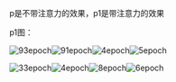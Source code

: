 p是不带注意力的效果，p1是带注意力的效果

p1图：

![93epoch](G:\6\AI_code\cv\gan大全\sb2cy\p1_with_atten\93epoch.jpg)![91epoch](G:\6\AI_code\cv\gan大全\sb2cy\p1_with_atten\91epoch.jpg)![4epoch](G:\6\AI_code\cv\gan大全\sb2cy\p1_with_atten\4epoch.jpg)![5epoch](G:\6\AI_code\cv\gan大全\sb2cy\p1_with_atten\5epoch.jpg)



![33epoch](G:\6\AI_code\cv\gan大全\sb2cy\p1_with_atten\33epoch.jpg)![4epoch](G:\6\AI_code\cv\gan大全\sb2cy\p1_with_atten\4epoch.jpg)![8epoch](G:\6\AI_code\cv\gan大全\sb2cy\p1_with_atten\8epoch.jpg)![6epoch](G:\6\AI_code\cv\gan大全\sb2cy\p1_with_atten\6epoch.jpg)

